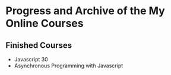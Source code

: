 
# Progress and Archive of the My Online Courses
## Finished Courses
- Javascript 30
- Asynchronous Programming with Javascript 